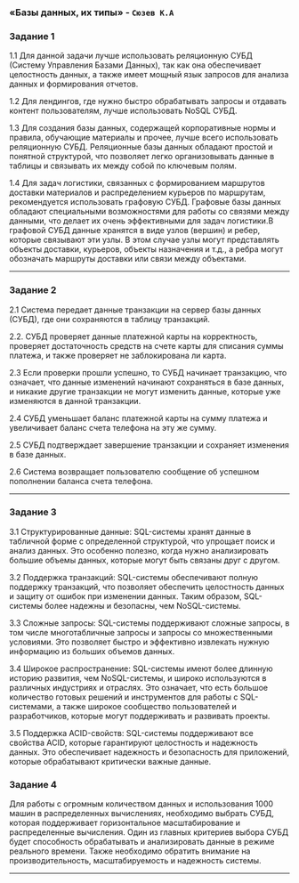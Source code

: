 ### «Базы данных, их типы» - `Сюзев К.А`

### Задание 1

1.1 Для данной задачи лучше использовать реляционную СУБД (Систему Управления Базами Данных), так как она обеспечивает целостность данных, а также имеет мощный язык запросов для анализа данных и формирования отчетов.

1.2 Для лендингов, где нужно быстро обрабатывать запросы и отдавать контент пользователям, лучше использовать NoSQL СУБД. 

1.3 Для создания базы данных, содержащей корпоративные нормы и правила, обучающие материалы и прочее, лучше всего использовать реляционную СУБД. Реляционные базы данных обладают простой и понятной структурой, что позволяет легко организовывать данные в таблицы и связывать их между собой по ключевым полям.

1.4 Для задач логистики, связанных с формированием маршрутов доставки материалов и распределением курьеров по маршрутам, рекомендуется использовать графовую СУБД. Графовые базы данных обладают специальными возможностями для работы со связями между данными, что делает их очень эффективными для задач логистики.В графовой СУБД данные хранятся в виде узлов (вершин) и ребер, которые связывают эти узлы. В этом случае узлы могут представлять объекты доставки, курьеров, объекты назначения и т.д., а ребра могут обозначать маршруты доставки или связи между объектами.

---

### Задание 2


2.1 Система передает данные транзакции на сервер базы данных (СУБД), где они сохраняются в таблицу транзакций.

2.2. СУБД проверяет данные платежной карты на корректность, проверяет достаточность средств на счете карты для списания суммы платежа, и также проверяет не заблокирована ли карта.

2.3 Если проверки прошли успешно, то СУБД начинает транзакцию, что означает, что данные изменений начинают сохраняться в базе данных, и никакие другие транзакции не могут изменить данные, которые уже изменяются в данной транзакции.

2.4 СУБД уменьшает баланс платежной карты на сумму платежа и увеличивает баланс счета телефона на эту же сумму.

2.5 СУБД подтверждает завершение транзакции и сохраняет изменения в базе данных.

2.6 Система возвращает пользователю сообщение об успешном пополнении баланса счета телефона.


---

### Задание 3

3.1 Структурированные данные: SQL-системы хранят данные в табличной форме с определенной структурой, что упрощает поиск и анализ данных. Это особенно полезно, когда нужно анализировать большие объемы данных, которые могут быть связаны друг с другом.

3.2 Поддержка транзакций: SQL-системы обеспечивают полную поддержку транзакций, что позволяет обеспечить целостность данных и защиту от ошибок при изменении данных. Таким образом, SQL-системы более надежны и безопасны, чем NoSQL-системы.

3.3 Сложные запросы: SQL-системы поддерживают сложные запросы, в том числе многотабличные запросы и запросы со множественными условиями. Это позволяет быстро и эффективно извлекать нужную информацию из больших объемов данных.

3.4 Широкое распространение: SQL-системы имеют более длинную историю развития, чем NoSQL-системы, и широко используются в различных индустриях и отраслях. Это означает, что есть большое количество готовых решений и инструментов для работы с SQL-системами, а также широкое сообщество пользователей и разработчиков, которые могут поддерживать и развивать проекты.

3.5 Поддержка ACID-свойств: SQL-системы поддерживают все свойства ACID, которые гарантируют целостность и надежность данных. Это обеспечивает надежность и безопасность для приложений, которые обрабатывают критически важные данные.


### Задание 4

Для работы с огромным количеством данных и использования 1000 машин в распределенных вычислениях, необходимо выбрать СУБД, которая поддерживает горизонтальное масштабирование и распределенные вычисления. Один из главных критериев выбора СУБД будет способность обрабатывать и анализировать данные в режиме реального времени. Также необходимо обратить внимание на производительность, масштабируемость и надежность системы.


---
